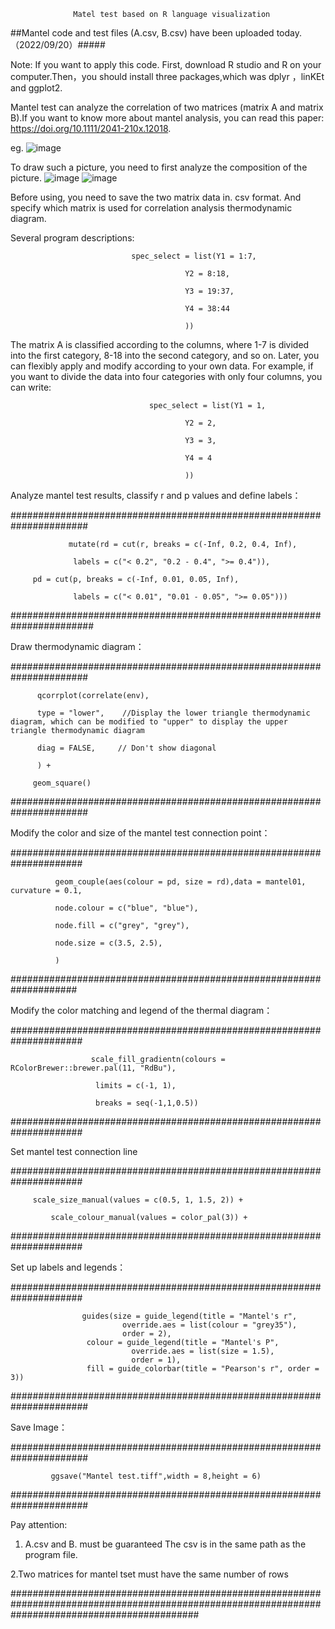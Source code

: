                   Matel test based on R language visualization
 
##Mantel code and test files (A.csv, B.csv) have been uploaded today.（2022/09/20）#####

Note: If you want to apply this code. First, download R studio and R on your computer.Then，you should install three packages,which was dplyr ，linKEt and ggplot2.

Mantel test can analyze the correlation of two matrices (matrix A and matrix B).If you want to know more about mantel analysis, you can read this paper: https://doi.org/10.1111/2041-210x.12018.

eg.
![image](https://github.com/DongPingXiJin/Mantel-test-use-LinKet-/blob/main/images/Mantel%20test.jpg)

To draw such a picture, you need to first analyze the composition of the picture.
![image](https://github.com/DongPingXiJin/Mantel-test-use-LinKet-/blob/main/images/1663642080039.png)
![image](https://github.com/DongPingXiJin/Mantel-test-use-LinKet-/blob/main/images/1663646346589.png)

Before using, you need to save the two matrix data in. csv format. And specify which matrix is used for correlation analysis thermodynamic diagram.

Several program descriptions:

                               spec_select = list(Y1 = 1:7,
			       
                                           Y2 = 8:18,
					   
                                           Y3 = 19:37,
					   
                                           Y4 = 38:44
					   
                                           )) 

The matrix A is classified according to the columns, where 1-7 is divided into the first category, 8-18 into the second category, and so on. Later, you can flexibly apply and modify according to your own data. For example, if you want to divide the data into four categories with only four columns, you can write: 

                                   spec_select = list(Y1 = 1,
				   
                                           Y2 = 2,
					   
                                           Y3 = 3,
					   
                                           Y4 = 4
					   
                                           )) 
					   
                                           
Analyze mantel test results, classify r and p values and define labels：

######################################################################

                 mutate(rd = cut(r, breaks = c(-Inf, 0.2, 0.4, Inf),
 
                  labels = c("< 0.2", "0.2 - 0.4", ">= 0.4")),
                  
         pd = cut(p, breaks = c(-Inf, 0.01, 0.05, Inf),
         
                  labels = c("< 0.01", "0.01 - 0.05", ">= 0.05")))
                 
#######################################################################

Draw thermodynamic diagram：

######################################################################

          qcorrplot(correlate(env), 

          type = "lower",    //Display the lower triangle thermodynamic diagram, which can be modified to "upper" to display the upper triangle thermodynamic diagram
          
          diag = FALSE,     // Don't show diagonal
          
          ) +
          
         geom_square()
  
######################################################################

Modify the color and size of the mantel test connection point：

#####################################################################

              geom_couple(aes(colour = pd, size = rd),data = mantel01, curvature = 0.1,

              node.colour = c("blue", "blue"),
              
              node.fill = c("grey", "grey"),
              
              node.size = c(3.5, 2.5),
              
              )
              
####################################################################

Modify the color matching and legend of the thermal diagram：

#####################################################################	

                      scale_fill_gradientn(colours = RColorBrewer::brewer.pal(11, "RdBu"),

                       limits = c(-1, 1),
											 
                       breaks = seq(-1,1,0.5))
											 
#####################################################################	

Set mantel test connection line

##################################################################### 

	     scale_size_manual(values = c(0.5, 1, 1.5, 2)) +
	     
             scale_colour_manual(values = color_pal(3)) +
	     
#####################################################################

Set up labels and legends：

#####################################################################

                    guides(size = guide_legend(title = "Mantel's r",
                             override.aes = list(colour = "grey35"), 
                             order = 2),
                     colour = guide_legend(title = "Mantel's P", 
                               override.aes = list(size = 1.5), 
                               order = 1),
                     fill = guide_colorbar(title = "Pearson's r", order = 3))
	 
######################################################################

Save Image：

######################################################################

             ggsave("Mantel test.tiff",width = 8,height = 6)
	     
######################################################################


Pay attention:

1. A.csv and B. must be guaranteed The csv is in the same path as the program file.

2.Two matrices for mantel tset must have the same number of rows

##################################################################################################################################################
